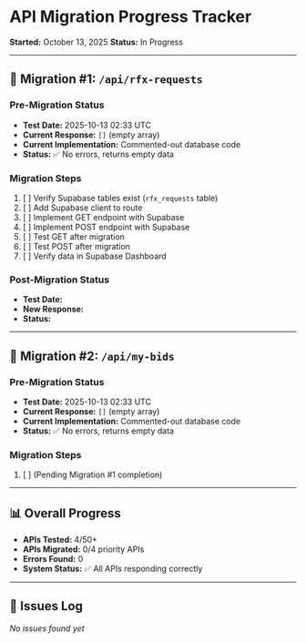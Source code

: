 # API Migration Progress Tracker

**Started:** October 13, 2025 **Status:** In Progress

---

## 🎯 Migration #1: `/api/rfx-requests`

### Pre-Migration Status

- **Test Date:** 2025-10-13 02:33 UTC
- **Current Response:** `[]` (empty array)
- **Current Implementation:** Commented-out database code
- **Status:** ✅ No errors, returns empty data

### Migration Steps

1. [ ] Verify Supabase tables exist (`rfx_requests` table)
2. [ ] Add Supabase client to route
3. [ ] Implement GET endpoint with Supabase
4. [ ] Implement POST endpoint with Supabase
5. [ ] Test GET after migration
6. [ ] Test POST after migration
7. [ ] Verify data in Supabase Dashboard

### Post-Migration Status

- **Test Date:**
- **New Response:**
- **Status:**

---

## 🎯 Migration #2: `/api/my-bids`

### Pre-Migration Status

- **Test Date:** 2025-10-13 02:33 UTC
- **Current Response:** `[]` (empty array)
- **Current Implementation:** Commented-out database code
- **Status:** ✅ No errors, returns empty data

### Migration Steps

1. [ ] (Pending Migration #1 completion)

---

## 📊 Overall Progress

- **APIs Tested:** 4/50+
- **APIs Migrated:** 0/4 priority APIs
- **Errors Found:** 0
- **System Status:** ✅ All APIs responding correctly

---

## 🚨 Issues Log

_No issues found yet_



